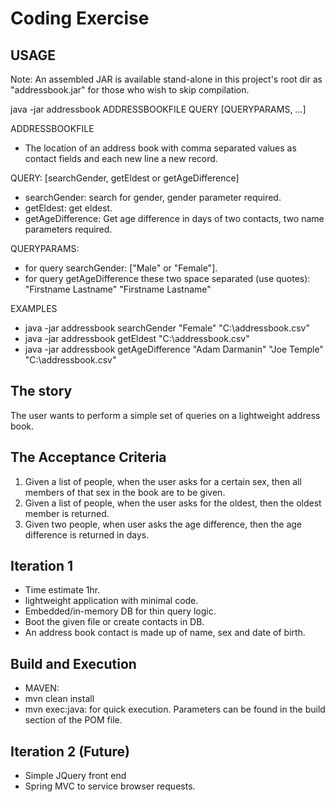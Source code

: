 # Coding Exercise

## USAGE

Note: An assembled JAR is available stand-alone in this project's root dir as "addressbook.jar" for those who wish to skip compilation.

java -jar addressbook ADDRESSBOOKFILE QUERY [QUERYPARAMS, ...]

ADDRESSBOOKFILE
- The location of an address book with comma separated values as contact fields and each new line a new record. 

QUERY: [searchGender, getEldest or getAgeDifference]
- searchGender: search for gender, gender parameter required.
- getEldest: get eldest.
- getAgeDifference: Get age difference in days of two contacts, two name parameters required.

QUERYPARAMS:
- for query searchGender: ["Male" or "Female"].
- for query getAgeDifference these two space separated (use quotes): "Firstname Lastname" "Firstname Lastname"

EXAMPLES
- java -jar addressbook searchGender "Female" "C:\addressbook.csv"
- java -jar addressbook getEldest "C:\addressbook.csv"
- java -jar addressbook getAgeDifference "Adam Darmanin" "Joe Temple" "C:\addressbook.csv"

## The story 

The user wants to perform a simple set of queries on a lightweight address book.

## The Acceptance Criteria

1. Given a list of people, when the user asks for a certain sex, then all members of that sex in the book are to be given.
2. Given a list of people, when the user asks for the oldest, then the oldest member is returned.
3. Given two people, when user asks the age difference, then the age difference is returned in days.

## Iteration 1

- Time estimate 1hr.
- lightweight application with minimal code.
- Embedded/in-memory DB for thin query logic.
- Boot the given file or create contacts in DB.
- An address book contact is made up of name, sex and date of birth.

## Build and Execution

- MAVEN: 
- mvn clean install
- mvn exec:java: for quick execution. Parameters can be found in the build section of the POM file.

## Iteration 2 (Future)
- Simple JQuery front end
- Spring MVC to service browser requests.